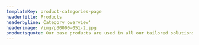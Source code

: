 ```yaml
---
templateKey: product-categories-page
headertitle: Products
headerbyline: Category overview'
headerimage: /img/p30000-051-2.jpg
productsquote: Our base products are used in all our tailored solutions
---
```


